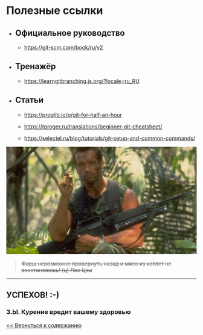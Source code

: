 # Полезные ссылки

* ## Официальное руководство

  * <https://git-scm.com/book/ru/v2>

* ## Тренажёр

  * <https://learngitbranching.js.org/?locale=ru_RU>

* ## Статьи

  * <https://proglib.io/p/git-for-half-an-hour>
  
  * <https://tproger.ru/translations/beginner-git-cheatsheet/>

  * <https://selectel.ru/blog/tutorials/git-setup-and-common-commands/>

<!-- Изображение (картинка jpg) -->
![Hello, world!](../pics/arni.jpg "Здравствуй, Мир!")

<!-- Цитирование -->
> ~~Фарш невозможно провернуть назад и мясо из котлет не восстановишь! (ц) Лао Цзы~~
___

## УCПЕХОВ! :-)

<!-- Заголовок шестого уровня -->
### З.Ы. Курение вредит вашему здоровью

[<< Вернуться к содержанию](../../readme.md)
